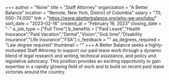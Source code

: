 +++
author = "None"
title = "Staff Attorney"
organization = "A Better Balance"
location = "Remote, New York, District of Columbia"
salary = "$70,000-$74,000"
link = "https://www.abetterbalance.org/who-we-are/jobs/"
sort_date = "2023-02-16"
created_at = "February 16, 2023"
closing_date = "-"
a_job_type = ["Full Time"]
b_benefits = ["Paid Leave","Health Insurance","Paid Vacation","Dental","Vision","Sick time","Disability insurance","Life insurance","FSA"]
c_feedback = ""
aa_degrees_required = "Law degree required"
thumbnail = ""
+++
A Better Balance seeks a highly-motivated Staff Attorney to support our paid leave work through a dynamic blend of legal research and writing, technical assistance, and policy and legislative advocacy. This position provides an exciting opportunity to gain expertise in a rapidly growing field of work and to build on recent paid leave victories around the country. 

